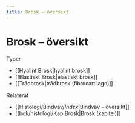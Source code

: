 ```yaml
---
title: Brosk – översikt
---
```


# Brosk – översikt


Typer
- [[Hyalint Brosk|hyalint brosk]]
- [[Elastiskt Brosk|elastiskt brosk]]
- [[Trådbrosk|trådbrosk (fibrocartilago)]]

Relaterat
- [[Histologi/Bindväv/_Index_|Bindväv – översikt]]
- [[bok/histologi/Kap Brosk|Brosk (kapitel)]]

